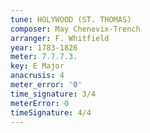```yaml
---
tune: HOLYWOOD (ST. THOMAS)
composer: May Chenevix-Trench
arranger: F. Whitfield
year: 1783-1826
meter: 7.7.7.3.
key: E Major
anacrusis: 4
meter_error: '0'
time_signature: 3/4
meterError: 0
timeSignature: 4/4
---
```

